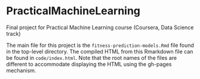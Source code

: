 # PracticalMachineLearning
Final project for Practical Machine Learning course (Coursera, Data Science track)

The main file for this project is the `fitness-prediction-models.Rmd`
file found in the top-level directory. The compiled HTML from this
Rmarkdown file can be found in `code/index.html`. Note that the root
names of the files are different to accommodate displaying the HTML using 
the gh-pages mechanism.
